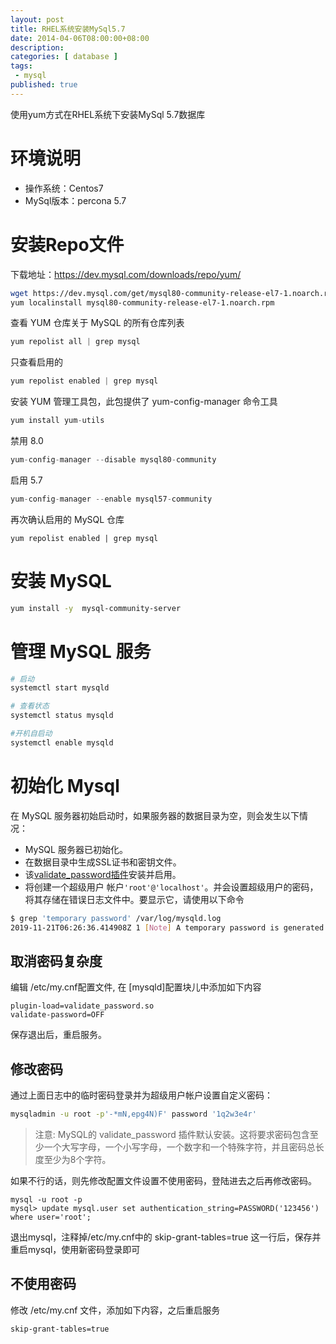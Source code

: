 ```yaml
---
layout: post
title: RHEL系统安装MySql5.7
date: 2014-04-06T08:00:00+08:00
description: 
categories: [ database ]
tags: 
 - mysql
published: true
---
```


使用yum方式在RHEL系统下安装MySql 5.7数据库

# 环境说明

- 操作系统：Centos7
- MySql版本：percona 5.7

  

# 安装Repo文件

下载地址：https://dev.mysql.com/downloads/repo/yum/

```bash
wget https://dev.mysql.com/get/mysql80-community-release-el7-1.noarch.rpm
yum localinstall mysql80-community-release-el7-1.noarch.rpm
```

查看 YUM 仓库关于 MySQL 的所有仓库列表

```cpp
yum repolist all | grep mysql
```

只查看启用的

```cpp
yum repolist enabled | grep mysql
```

安装 YUM 管理工具包，此包提供了 yum-config-manager 命令工具

```cpp
yum install yum-utils
```

禁用 8.0

```cpp
yum-config-manager --disable mysql80-community
```

启用 5.7

```cpp
yum-config-manager --enable mysql57-community
```

再次确认启用的 MySQL 仓库

```undefined
yum repolist enabled | grep mysql
```

# 安装 MySQL

```bash
yum install -y  mysql-community-server
```

# 管理 MySQL 服务

```bash
# 启动
systemctl start mysqld

# 查看状态
systemctl status mysqld

#开机自启动
systemctl enable mysqld
```

# 初始化 Mysql

在 MySQL 服务器初始启动时，如果服务器的数据目录为空，则会发生以下情况：

- MySQL 服务器已初始化。
- 在数据目录中生成SSL证书和密钥文件。
- 该[validate_password插件](https://dev.mysql.com/doc/refman/8.0/en/validate-password.html)安装并启用。
- 将创建一个超级用户 帐户`'root'@'localhost'`。并会设置超级用户的密码，将其存储在错误日志文件中。要显示它，请使用以下命令

```bash
$ grep 'temporary password' /var/log/mysqld.log
2019-11-21T06:26:36.414908Z 1 [Note] A temporary password is generated for root@localhost: -*mN,epg4N)F
```

## 取消密码复杂度

编辑 /etc/my.cnf配置文件, 在 [mysqld]配置块儿中添加如下内容

```undefined
plugin-load=validate_password.so 
validate-password=OFF
```

保存退出后，重启服务。

##  修改密码

通过上面日志中的临时密码登录并为超级用户帐户设置自定义密码：

```bash
mysqladmin -u root -p'-*mN,epg4N)F' password '1q2w3e4r'
```

> 注意:
> MySQL的 validate_password 插件默认安装。这将要求密码包含至少一个大写字母，一个小写字母，一个数字和一个特殊字符，并且密码总长度至少为8个字符。

如果不行的话，则先修改配置文件设置不使用密码，登陆进去之后再修改密码。

```
mysql -u root -p
mysql> update mysql.user set authentication_string=PASSWORD('123456') where user='root';
```

退出mysql，注释掉/etc/my.cnf中的 skip-grant-tables=true 这一行后，保存并重启mysql，使用新密码登录即可

## 不使用密码

 修改 /etc/my.cnf 文件，添加如下内容，之后重启服务

```bash
skip-grant-tables=true
```

